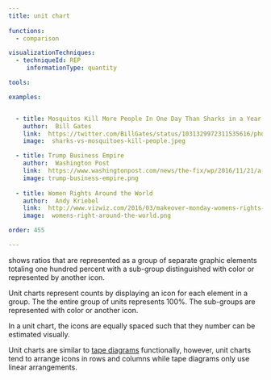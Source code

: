 ```yaml
---
title: unit chart
  
functions:
  - comparison

visualizationTechniques:
  - techniqueId: REP
     informationType: quantity

tools:

examples:


  - title: Mosquitos Kill More People In One Day Than Sharks in a Year
    author:  Bill Gates
    link:  https://twitter.com/BillGates/status/1031329972311535616/photo/1
    image:  sharks-vs-mosquitoes-kill-people.jpeg

  - title: Trump Business Empire
    author:  Washington Post
    link:  https://www.washingtonpost.com/news/the-fix/wp/2016/11/21/a-running-list-of-how-donald-trumps-new-position-is-helping-his-business-interests/
    image: trump-business-empire.png
    
  - title: Women Rights Around the World
    author:  Andy Kriebel
    link:  http://www.vizwiz.com/2016/03/makeover-monday-womens-rights-around.html
    image:  womens-right-around-the-world.png

order: 455

---
```


shows ratios that are represented as a group of separate graphic elements totaling one hundred percent with a sub-group distinguished with color or represented by another icon.

<!--more-->
Unit charts represent counts by displaying an icon for each element in a group. The the entire group of units represents 100%. The sub-groups are represented with color or another icon.

In a unit chart, the icons are equally spaced such that they number can be estimated visually.

Unit charts are similar to [tape diagrams](/tape-diagram) functionally, however, unit charts tend to arrange icons in rows and columns while tape diagrams only use linear arrangements.


